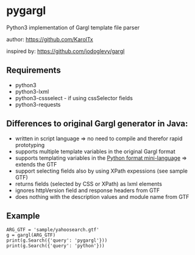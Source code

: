 
# pygargl
Python3 implementation of Gargl template file parser

author: https://github.com/KarolTx

inspired by: https://github.com/jodoglevy/gargl


## Requirements
* python3
* python3-lxml
* python3-cssselect - if using cssSelector fields
* python3-requests


## Differences to original Gargl generator in Java:
* written in script language => no need to compile and therefor rapid prototyping
* supports multiple template variables in the original Gargl format
* supports templating variables in the [Python format mini-language](https://docs.python.org/3/library/string.html#formatspec) => extends the GTF
* support selecting fields also by using XPath expessions (see sample GTF)
* returns fields (selected by CSS or XPath) as lxml elements
* ignores httpVersion field and response headers from GTF
* does nothing with the description values and module name from GTF


## Example

```
ARG_GTF = 'sample/yahoosearch.gtf'
g = gargl(ARG_GTF)
print(g.Search({'query': 'pygargl'}))
print(g.Search({'query': 'python'}))
```

